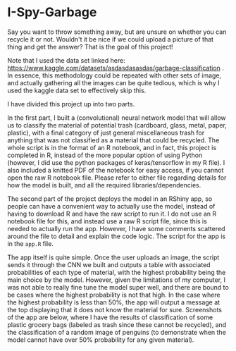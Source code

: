 # I-Spy-Garbage

Say you want to throw something away, but are unsure on whether you can recycle it or not. Wouldn't it be nice if we could upload a picture of that thing and get the answer? That is the goal of this project!

Note that I used the data set linked here: https://www.kaggle.com/datasets/asdasdasasdas/garbage-classification .
In essence, this methodology could be repeated with other sets of image, and actually gathering all the images can be quite tedious, which is why I used the kaggle data set to effectively skip this.

I have divided this project up into two parts.

In the first part, I built a (convolutional) neural network model that will allow us to classify the material of potential trash (cardboard, glass, metal, paper, plastic), with a final category of just general miscellaneous trash for anything that was not classified as a material that could be recycled. The whole script is in the format of an R notebook, and in fact, this project is completed in R, instead of the more popular option of using Python (however, I did use the python packages of keras/tensorflow in my R file). I also included a knitted PDF of the notebook for easy access, if you cannot open the raw R notebook file. Please refer to either file regarding details for how the model is built, and all the required libraries/dependencies.

The second part of the project deploys the model in an RShiny app, so people can have a convenient way to actually use the model, instead of having to download R and have the raw script to run it. I do not use an R notebook file for this, and instead use a raw R script file, since this is needed to actually run the app. However, I have some comments scattered around the file to detail and explain the code logic. The script for the app is in the `app.R` file.

The app itself is quite simple. Once the user uploads an image, the script sends it through the CNN we built and outputs a table with associated probabilities of each type of material, with the highest probability being the main choice by the model. However, given the limitations of my computer, I was not able to really fine tune the model super well, and there are bound to be cases where the highest probability is not that high. In the case where the highest probability is less than 50%, the app 
will output a message at the top displaying that it does not know the material for sure. Screenshots of the app are below, where I have the results of classification of some plastic grocery bags (labeled as trash since these cannot be recycled), and the classification of a random image of penguins (to demonstrate when the model cannot have over 50% probability for any given material).


